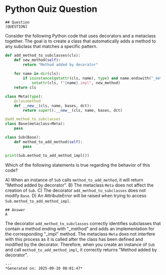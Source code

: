# Python Quiz Question
    
    ## Question
    [QUESTION]
Consider the following Python code that uses decorators and a metaclass together. The goal is to create a class that automatically adds a method to any subclass that matches a specific pattern.

```python
def add_method_to_subclasses(cls):
    def new_method(self):
        return "Method added by decorator"
    
    for name in dir(cls):
        if isinstance(getattr(cls, name), type) and name.endswith("_method"):
            setattr(cls, f"{name}_impl", new_method)
    return cls

class Meta(type):
    @classmethod
    def __new__(cls, name, bases, dct):
        return super().__new__(cls, name, bases, dct)

@add_method_to_subclasses
class Base(metaclass=Meta):
    pass

class Sub(Base):
    def method_to_add_method(self):
        pass

print(Sub.method_to_add_method_impl())
```

Which of the following statements is true regarding the behavior of this code?

A) When an instance of `Sub` calls `method_to_add_method`, it will return "Method added by decorator".
B) The metaclass `Meta` does not affect the creation of `Sub`.
C) The decorator `add_method_to_subclasses` does not modify `Base`.
D) An AttributeError will be raised when trying to access `Sub.method_to_add_method_impl`.
    
    ## Answer
    A

The decorator `add_method_to_subclasses` correctly identifies subclasses that contain a method ending with "_method" and adds an implementation for the corresponding "_impl" method. The metaclass `Meta` does not interfere with this process as it is called after the class has been defined and modified by the decorator. Therefore, when you create an instance of `Sub` and call `method_to_add_method_impl`, it correctly returns "Method added by decorator".
    
    ---
    *Generated on: 2025-09-10 08:01:47*
    